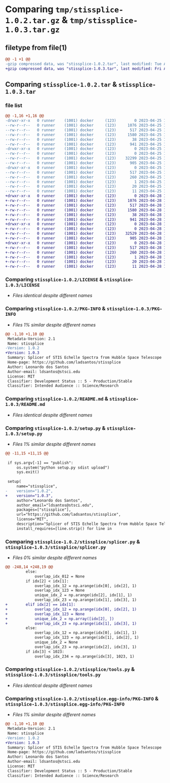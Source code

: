 # Comparing `tmp/stissplice-1.0.2.tar.gz` & `tmp/stissplice-1.0.3.tar.gz`

## filetype from file(1)

```diff
@@ -1 +1 @@
-gzip compressed data, was "stissplice-1.0.2.tar", last modified: Tue Apr 25 14:43:44 2023, max compression
+gzip compressed data, was "stissplice-1.0.3.tar", last modified: Fri Apr 28 17:41:57 2023, max compression
```

## Comparing `stissplice-1.0.2.tar` & `stissplice-1.0.3.tar`

### file list

```diff
@@ -1,16 +1,16 @@
-drwxr-xr-x   0 runner    (1001) docker     (123)        0 2023-04-25 14:43:44.699745 stissplice-1.0.2/
--rw-r--r--   0 runner    (1001) docker     (123)     1076 2023-04-25 14:43:33.000000 stissplice-1.0.2/LICENSE
--rw-r--r--   0 runner    (1001) docker     (123)      517 2023-04-25 14:43:44.699745 stissplice-1.0.2/PKG-INFO
--rw-r--r--   0 runner    (1001) docker     (123)     1580 2023-04-25 14:43:33.000000 stissplice-1.0.2/README.md
--rw-r--r--   0 runner    (1001) docker     (123)       38 2023-04-25 14:43:44.699745 stissplice-1.0.2/setup.cfg
--rw-r--r--   0 runner    (1001) docker     (123)      941 2023-04-25 14:43:33.000000 stissplice-1.0.2/setup.py
-drwxr-xr-x   0 runner    (1001) docker     (123)        0 2023-04-25 14:43:44.699745 stissplice-1.0.2/stissplice/
--rw-r--r--   0 runner    (1001) docker     (123)        0 2023-04-25 14:43:33.000000 stissplice-1.0.2/stissplice/__init__.py
--rw-r--r--   0 runner    (1001) docker     (123)    32299 2023-04-25 14:43:33.000000 stissplice-1.0.2/stissplice/splicer.py
--rw-r--r--   0 runner    (1001) docker     (123)      905 2023-04-25 14:43:33.000000 stissplice-1.0.2/stissplice/tools.py
-drwxr-xr-x   0 runner    (1001) docker     (123)        0 2023-04-25 14:43:44.699745 stissplice-1.0.2/stissplice.egg-info/
--rw-r--r--   0 runner    (1001) docker     (123)      517 2023-04-25 14:43:44.000000 stissplice-1.0.2/stissplice.egg-info/PKG-INFO
--rw-r--r--   0 runner    (1001) docker     (123)      260 2023-04-25 14:43:44.000000 stissplice-1.0.2/stissplice.egg-info/SOURCES.txt
--rw-r--r--   0 runner    (1001) docker     (123)        1 2023-04-25 14:43:44.000000 stissplice-1.0.2/stissplice.egg-info/dependency_links.txt
--rw-r--r--   0 runner    (1001) docker     (123)       20 2023-04-25 14:43:44.000000 stissplice-1.0.2/stissplice.egg-info/requires.txt
--rw-r--r--   0 runner    (1001) docker     (123)       11 2023-04-25 14:43:44.000000 stissplice-1.0.2/stissplice.egg-info/top_level.txt
+drwxr-xr-x   0 runner    (1001) docker     (123)        0 2023-04-28 17:41:57.794852 stissplice-1.0.3/
+-rw-r--r--   0 runner    (1001) docker     (123)     1076 2023-04-28 17:41:44.000000 stissplice-1.0.3/LICENSE
+-rw-r--r--   0 runner    (1001) docker     (123)      517 2023-04-28 17:41:57.794852 stissplice-1.0.3/PKG-INFO
+-rw-r--r--   0 runner    (1001) docker     (123)     1580 2023-04-28 17:41:44.000000 stissplice-1.0.3/README.md
+-rw-r--r--   0 runner    (1001) docker     (123)       38 2023-04-28 17:41:57.794852 stissplice-1.0.3/setup.cfg
+-rw-r--r--   0 runner    (1001) docker     (123)      941 2023-04-28 17:41:44.000000 stissplice-1.0.3/setup.py
+drwxr-xr-x   0 runner    (1001) docker     (123)        0 2023-04-28 17:41:57.794852 stissplice-1.0.3/stissplice/
+-rw-r--r--   0 runner    (1001) docker     (123)        0 2023-04-28 17:41:44.000000 stissplice-1.0.3/stissplice/__init__.py
+-rw-r--r--   0 runner    (1001) docker     (123)    32529 2023-04-28 17:41:44.000000 stissplice-1.0.3/stissplice/splicer.py
+-rw-r--r--   0 runner    (1001) docker     (123)      905 2023-04-28 17:41:44.000000 stissplice-1.0.3/stissplice/tools.py
+drwxr-xr-x   0 runner    (1001) docker     (123)        0 2023-04-28 17:41:57.794852 stissplice-1.0.3/stissplice.egg-info/
+-rw-r--r--   0 runner    (1001) docker     (123)      517 2023-04-28 17:41:57.000000 stissplice-1.0.3/stissplice.egg-info/PKG-INFO
+-rw-r--r--   0 runner    (1001) docker     (123)      260 2023-04-28 17:41:57.000000 stissplice-1.0.3/stissplice.egg-info/SOURCES.txt
+-rw-r--r--   0 runner    (1001) docker     (123)        1 2023-04-28 17:41:57.000000 stissplice-1.0.3/stissplice.egg-info/dependency_links.txt
+-rw-r--r--   0 runner    (1001) docker     (123)       20 2023-04-28 17:41:57.000000 stissplice-1.0.3/stissplice.egg-info/requires.txt
+-rw-r--r--   0 runner    (1001) docker     (123)       11 2023-04-28 17:41:57.000000 stissplice-1.0.3/stissplice.egg-info/top_level.txt
```

### Comparing `stissplice-1.0.2/LICENSE` & `stissplice-1.0.3/LICENSE`

 * *Files identical despite different names*

### Comparing `stissplice-1.0.2/PKG-INFO` & `stissplice-1.0.3/PKG-INFO`

 * *Files 1% similar despite different names*

```diff
@@ -1,10 +1,10 @@
 Metadata-Version: 2.1
 Name: stissplice
-Version: 1.0.2
+Version: 1.0.3
 Summary: Splicer of STIS Echelle Spectra from Hubble Space Telescope
 Home-page: https://github.com/ladsantos/stissplice
 Author: Leonardo dos Santos
 Author-email: ldsantos@stsci.edu
 License: MIT
 Classifier: Development Status :: 5 - Production/Stable
 Classifier: Intended Audience :: Science/Research
```

### Comparing `stissplice-1.0.2/README.md` & `stissplice-1.0.3/README.md`

 * *Files identical despite different names*

### Comparing `stissplice-1.0.2/setup.py` & `stissplice-1.0.3/setup.py`

 * *Files 1% similar despite different names*

```diff
@@ -11,15 +11,15 @@
 
 if sys.argv[-1] == "publish":
     os.system("python setup.py sdist upload")
     sys.exit()
 
 setup(
     name="stissplice",
-    version="1.0.2",
+    version="1.0.3",
     author="Leonardo dos Santos",
     author_email="ldsantos@stsci.edu",
     packages=["stissplice"],
     url="https://github.com/ladsantos/stissplice",
     license="MIT",
     description="Splicer of STIS Echelle Spectra from Hubble Space Telescope",
     install_requires=[line.strip() for line in
```

### Comparing `stissplice-1.0.2/stissplice/splicer.py` & `stissplice-1.0.3/stissplice/splicer.py`

 * *Files 0% similar despite different names*

```diff
@@ -248,14 +248,19 @@
         else:
             overlap_idx_012 = None
         if idx[2] < idx[1]:
             overlap_idx_12 = np.arange(idx[0], idx[2], 1)
             overlap_idx_123 = None
             unique_idx_2 = np.arange(idx[2], idx[1], 1)
             overlap_idx_23 = np.arange(idx[1], idx[3], 1)
+        elif idx[2] == idx[1]:
+            overlap_idx_12 = np.arange(idx[0], idx[2], 1)
+            overlap_idx_123 = None
+            unique_idx_2 = np.array([idx[2], ])
+            overlap_idx_23 = np.arange(idx[1], idx[3], 1)
         else:
             overlap_idx_12 = np.arange(idx[0], idx[1], 1)
             overlap_idx_123 = np.arange(idx[1], idx[2], 1)
             unique_idx_2 = None
             overlap_idx_23 = np.arange(idx[2], idx[3], 1)
         if idx[3] < 1023:
             overlap_idx_234 = np.arange(idx[3], 1023, 1)
```

### Comparing `stissplice-1.0.2/stissplice/tools.py` & `stissplice-1.0.3/stissplice/tools.py`

 * *Files identical despite different names*

### Comparing `stissplice-1.0.2/stissplice.egg-info/PKG-INFO` & `stissplice-1.0.3/stissplice.egg-info/PKG-INFO`

 * *Files 1% similar despite different names*

```diff
@@ -1,10 +1,10 @@
 Metadata-Version: 2.1
 Name: stissplice
-Version: 1.0.2
+Version: 1.0.3
 Summary: Splicer of STIS Echelle Spectra from Hubble Space Telescope
 Home-page: https://github.com/ladsantos/stissplice
 Author: Leonardo dos Santos
 Author-email: ldsantos@stsci.edu
 License: MIT
 Classifier: Development Status :: 5 - Production/Stable
 Classifier: Intended Audience :: Science/Research
```

